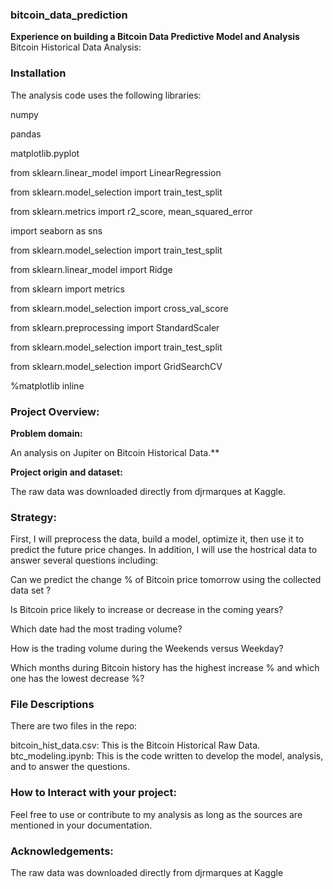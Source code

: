 ### bitcoin_data_prediction
**Experience on building a Bitcoin Data Predictive Model and Analysis**
Bitcoin Historical Data Analysis:

### Installation
The analysis code uses the following libraries:

numpy

pandas

matplotlib.pyplot

from sklearn.linear_model import LinearRegression

from sklearn.model_selection import train_test_split

from sklearn.metrics import r2_score, mean_squared_error

import seaborn as sns

from sklearn.model_selection import train_test_split 

from sklearn.linear_model import Ridge

from sklearn import metrics

from sklearn.model_selection import cross_val_score

from sklearn.preprocessing import StandardScaler

from sklearn.model_selection import train_test_split

from sklearn.model_selection import GridSearchCV

%matplotlib inline

### Project Overview:
**Problem domain:**

An analysis on Jupiter on Bitcoin Historical Data.**

**Project origin and dataset:**

The raw data was downloaded directly from djrmarques at Kaggle.

### Strategy:

First, I will preprocess the data, build a model, optimize it, then use it to predict the future price changes. In addition, I will use the hostrical data to answer several questions including:

Can we predict the change % of Bitcoin price tomorrow using the collected data set ?

Is Bitcoin price likely to increase or decrease in the coming years?

Which date had the most trading volume?

How is the trading volume during the Weekends versus Weekday?

Which months during Bitcoin history has the highest increase % and which one has the lowest decrease %?


### File Descriptions
There are two files in the repo:

bitcoin_hist_data.csv: This is the Bitcoin Historical Raw Data.
btc_modeling.ipynb: This is the code written to develop the model, analysis, and to answer the questions.

### How to Interact with your project:
Feel free to use or contribute to my analysis as long as the sources are mentioned in your documentation.

### Acknowledgements:
The raw data was downloaded directly from djrmarques at Kaggle
